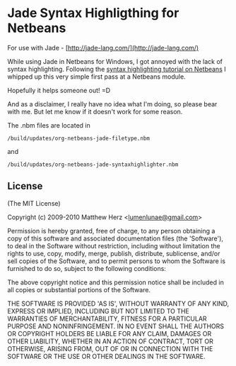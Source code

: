 # Jade Syntax Highligthing for Netbeans

For use with Jade - [http://jade-lang.com/](http://jade-lang.com/)

While using Jade in Netbeans for Windows, I got annoyed with the lack of syntax highlighting. 
Following the [syntax highlighting tutorial on Netbeans](http://wiki.netbeans.org/SyntaxColoringANTLR) I whipped up this
very simple first pass at a Netbeans module.

Hopefully it helps someone out! =D

And as a disclaimer, I really have no idea what I'm doing, so please bear with me. But let me know if it doesn't work for some reason.

The .nbm files are located in
	
	/build/updates/org-netbeans-jade-filetype.nbm

and
	
	/build/updates/org-netbeans-jade-syntaxhighlighter.nbm
	

## License 

(The MIT License)

Copyright (c) 2009-2010 Matthew Herz &lt;lumenlunae@gmail.com&gt;

Permission is hereby granted, free of charge, to any person obtaining
a copy of this software and associated documentation files (the
'Software'), to deal in the Software without restriction, including
without limitation the rights to use, copy, modify, merge, publish,
distribute, sublicense, and/or sell copies of the Software, and to
permit persons to whom the Software is furnished to do so, subject to
the following conditions:

The above copyright notice and this permission notice shall be
included in all copies or substantial portions of the Software.

THE SOFTWARE IS PROVIDED 'AS IS', WITHOUT WARRANTY OF ANY KIND,
EXPRESS OR IMPLIED, INCLUDING BUT NOT LIMITED TO THE WARRANTIES OF
MERCHANTABILITY, FITNESS FOR A PARTICULAR PURPOSE AND NONINFRINGEMENT.
IN NO EVENT SHALL THE AUTHORS OR COPYRIGHT HOLDERS BE LIABLE FOR ANY
CLAIM, DAMAGES OR OTHER LIABILITY, WHETHER IN AN ACTION OF CONTRACT,
TORT OR OTHERWISE, ARISING FROM, OUT OF OR IN CONNECTION WITH THE
SOFTWARE OR THE USE OR OTHER DEALINGS IN THE SOFTWARE.


